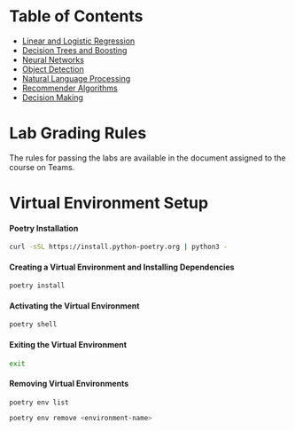 # Table of Contents

* [Linear and Logistic Regression](lab1/Readme.md)
* [Decision Trees and Boosting](lab2/Readme.md)
* [Neural Networks](lab3/Readme.md)
* [Object Detection](lab4/Readme.md)
* [Natural Language Processing](lab5/Readme.md)
* [Recommender Algorithms](lab6/Readme.md)
* [Decision Making](lab7/Readme.md)

# Lab Grading Rules

The rules for passing the labs are available in the document assigned to the course on Teams.

# Virtual Environment Setup

#### Poetry Installation

```sh
curl -sSL https://install.python-poetry.org | python3 -
```

#### Creating a Virtual Environment and Installing Dependencies

```sh
poetry install
```

#### Activating the Virtual Environment

```sh
poetry shell
```

#### Exiting the Virtual Environment

```sh
exit
```

#### Removing Virtual Environments

```sh
poetry env list
```

```sh
poetry env remove <environment-name>
```
